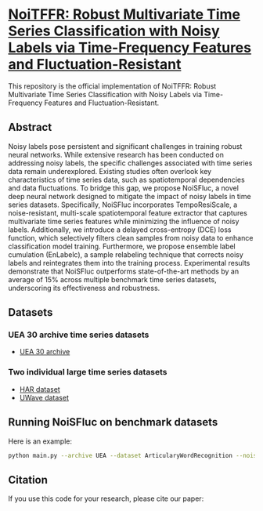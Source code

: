 <a href="URL" target="[[https://github.com/JingGu-hub/NoiSFluc]()](https://anonymous.4open.science/r/NoiTFFR)"><h1>NoiTFFR: Robust Multivariate Time Series Classification with Noisy Labels via Time-Frequency Features and Fluctuation-Resistant</h1></a>
This repository is the official implementation of NoiTFFR: Robust Multivariate Time Series Classification with Noisy Labels via Time-Frequency Features and Fluctuation-Resistant.

<h2>Abstract</h2>
Noisy labels pose persistent and significant challenges in training robust neural networks. While extensive research has been conducted on addressing noisy labels, 
the specific challenges associated with time series data remain underexplored. Existing studies often overlook key characteristics of time series data, 
such as spatiotemporal dependencies and data fluctuations. To bridge this gap, we propose NoiSFluc, a novel deep neural network designed to mitigate the impact of noisy labels in time series datasets. 
Specifically, NoiSFluc incorporates TempoResiScale, a noise-resistant, multi-scale spatiotemporal feature extractor that captures multivariate time series features while minimizing the influence of noisy labels. 
Additionally, we introduce a delayed cross-entropy (DCE) loss function, which selectively filters clean samples from noisy data to enhance classification model training. 
Furthermore, we propose ensemble label cumulation (EnLabelc), a sample relabeling technique that corrects noisy labels and reintegrates them into the training process. Experimental results demonstrate that NoiSFluc outperforms 
state-of-the-art methods by an average of 15% across multiple benchmark time series datasets, underscoring its effectiveness and robustness. 

<h2>Datasets</h2>
<h3>UEA 30 archive time series datasets</h3>

* <a href="https://www.timeseriesclassification.com/dataset.php" target="_blank">UEA 30 archive</a>

<h3>Two individual large time series datasets</h3>

* <a href="http://archive.ics.uci.edu/ml" target="_blank">HAR dataset</a>
* <a href="https://www.mustafabaydogan.com/research/time-series-data-mining/symbolic-representations-for-multivariate-time-series-classification-smts/" target="_blank">UWave dataset</a>

<h2>Running NoiSFluc on benchmark datasets</h2>
Here is an example:

```bash
python main.py --archive UEA --dataset ArticularyWordRecognition --noise_type sym --label_noise_type 0 --label_noise_rate 0.5
```

<h2>Citation</h2>
If you use this code for your research, please cite our paper:

